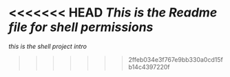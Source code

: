 <<<<<<< HEAD
_This is the Readme file for shell permissions_
=======
_this is the shell project intro_
>>>>>>> 2ffeb034e3f767e9bb330a0cd15fb14c4397220f
